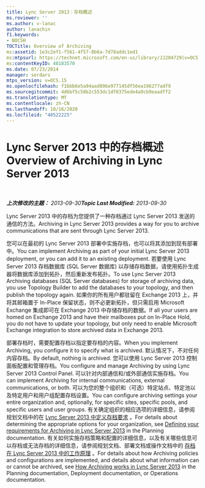 ```yaml
---
title: Lync Server 2013：存档概述
ms.reviewer: ''
ms.author: v-lanac
author: lanachin
f1.keywords:
- NOCSH
TOCTitle: Overview of Archiving
ms:assetid: 1e3c2ef1-f561-4f57-8b6a-7d78addc1ed1
ms:mtpsurl: https://technet.microsoft.com/en-us/library/JJ204729(v=OCS.15)
ms:contentKeyID: 48183570
ms.date: 07/23/2014
manager: serdars
mtps_version: v=OCS.15
ms.openlocfilehash: f1bbb6e5a94aad896e977145df56ea196277adf9
ms.sourcegitcommit: 4d6bf5c58b2c553dc1df8375ede4a9cb9eaadff2
ms.translationtype: MT
ms.contentlocale: zh-CN
ms.lasthandoff: 10/16/2020
ms.locfileid: "48522225"
---
```

# <a name="overview-of-archiving-in-lync-server-2013"></a><span data-ttu-id="568bc-102">Lync Server 2013 中的存档概述</span><span class="sxs-lookup"><span data-stu-id="568bc-102">Overview of Archiving in Lync Server 2013</span></span>

<div data-xmlns="http://www.w3.org/1999/xhtml">

<div class="topic" data-xmlns="http://www.w3.org/1999/xhtml" data-msxsl="urn:schemas-microsoft-com:xslt" data-cs="https://msdn.microsoft.com/">

<div data-asp="https://msdn2.microsoft.com/asp">



</div>

<div id="mainSection">

<div id="mainBody">

<span> </span>

<span data-ttu-id="568bc-103">_**上次修改的主题：** 2013-09-30_</span><span class="sxs-lookup"><span data-stu-id="568bc-103">_**Topic Last Modified:** 2013-09-30_</span></span>

<span data-ttu-id="568bc-104">Lync Server 2013 中的存档为您提供了一种存档通过 Lync Server 2013 发送的通信的方法。</span><span class="sxs-lookup"><span data-stu-id="568bc-104">Archiving in Lync Server 2013 provides a way for you to archive communications that are sent through Lync Server 2013.</span></span>

<span data-ttu-id="568bc-105">您可以在最初的 Lync Server 2013 部署中实施存档，也可以将其添加到现有部署中。</span><span class="sxs-lookup"><span data-stu-id="568bc-105">You can implement Archiving as part of your initial Lync Server 2013 deployment, or you can add it to an existing deployment.</span></span> <span data-ttu-id="568bc-106">若要使用 Lync Server 2013 存档数据库 (SQL Server 数据库) 以存储存档数据，请使用拓扑生成器将数据库添加到拓扑，然后重新发布拓扑。</span><span class="sxs-lookup"><span data-stu-id="568bc-106">To use Lync Server 2013 Archiving databases (SQL Server databases) for storage of archiving data, you use Topology Builder to add the databases to your topology, and then publish the topology again.</span></span> <span data-ttu-id="568bc-107">如果你的所有用户都驻留在 Exchange 2013 上，并将其邮箱置于 In-Place 保留状态，则不必更新拓扑，但只需启用 Microsoft Exchange 集成即可在 Exchange 2013 中存储存档的数据。</span><span class="sxs-lookup"><span data-stu-id="568bc-107">If all your users are homed on Exchange 2013 and have their mailboxes put on In-Place Hold, you do not have to update your topology, but only need to enable Microsoft Exchange integration to store archived data in Exchange 2013.</span></span>

<span data-ttu-id="568bc-108">部署存档时，需要配置存档以指定要存档的内容。</span><span class="sxs-lookup"><span data-stu-id="568bc-108">When you implement Archiving, you configure it to specify what is archived.</span></span> <span data-ttu-id="568bc-109">默认情况下，不对任何内容存档。</span><span class="sxs-lookup"><span data-stu-id="568bc-109">By default, nothing is archived.</span></span> <span data-ttu-id="568bc-110">您可以使用 Lync Server 2013 控制面板配置和管理存档。</span><span class="sxs-lookup"><span data-stu-id="568bc-110">You configure and manage Archiving by using Lync Server 2013 Control Panel.</span></span> <span data-ttu-id="568bc-111">可以针对内部通信和/或外部通信实施存档。</span><span class="sxs-lookup"><span data-stu-id="568bc-111">You can implement Archiving for internal communications, external communications, or both.</span></span> <span data-ttu-id="568bc-112">可以为您的整个组织和（可选）特定站点、特定池以及特定用户和用户组配置存档设置。</span><span class="sxs-lookup"><span data-stu-id="568bc-112">You can configure archiving settings your entire organization and, optionally, for specific sites, specific pools, and specific users and user groups.</span></span> <span data-ttu-id="568bc-113">有关确定组织的相应选项的详细信息，请参阅规划文档中的在 [Lync Server 2013 中定义存档要求](lync-server-2013-defining-your-requirements-for-archiving.md) 。</span><span class="sxs-lookup"><span data-stu-id="568bc-113">For details about determining the appropriate options for your organization, see [Defining your requirements for Archiving in Lync Server 2013](lync-server-2013-defining-your-requirements-for-archiving.md) in the Planning documentation.</span></span> <span data-ttu-id="568bc-114">有关如何实施存档策略和配置的详细信息，以及有关哪些信息可以存档或无法存档的详细信息，请参阅规划文档、部署文档或操作文档中的 [存档在 Lync Server 2013 中的工作原理](lync-server-2013-how-archiving-works.md) 。</span><span class="sxs-lookup"><span data-stu-id="568bc-114">For details about how Archiving policies and configurations are implemented, and details about what information can or cannot be archived, see [How Archiving works in Lync Server 2013](lync-server-2013-how-archiving-works.md) in the Planning documentation, Deployment documentation, or Operations documentation.</span></span>

</div>

<span> </span>

</div>

</div>

</div>

